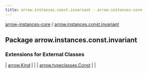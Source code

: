 ```yaml
---
title: arrow.instances.const.invariant - arrow-instances-core
---
```


[arrow-instances-core](../index.html) / [arrow.instances.const.invariant](./index.html)

## Package arrow.instances.const.invariant

### Extensions for External Classes

| [arrow.Kind](arrow.-kind/index.html) |  |
| [arrow.typeclasses.Const](arrow.typeclasses.-const/index.html) |  |


